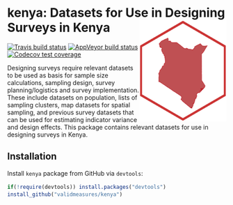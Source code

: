 
<!-- README.md is generated from README.Rmd. Please edit that file -->

# kenya: Datasets for Use in Designing Surveys in Kenya <img src="man/figures/kenya.png" width="200" align="right" />

[![Travis build
status](https://travis-ci.org/validmeasures/kenya.svg?branch=master)](https://travis-ci.org/validmeasures/kenya)
[![AppVeyor build
status](https://ci.appveyor.com/api/projects/status/github/validmeasures/kenya?branch=master&svg=true)](https://ci.appveyor.com/project/validmeasures/kenya)
[![Codecov test
coverage](https://codecov.io/gh/validmeasures/kenya/branch/master/graph/badge.svg)](https://codecov.io/gh/validmeasures/kenya?branch=master)

Designing surveys require relevant datasets to be used as basis for
sample size calculations, sampling design, survey planning/logistics and
survey implementation. These include datasets on population, lists of
sampling clusters, map datasets for spatial sampling, and previous
survey datasets that can be used for estimating indicator variance and
design effects. This package contains relevant datasets for use in
designing surveys in Kenya.

## Installation

Install `kenya` package from GitHub via `devtools`:

``` r
if(!require(devtools)) install.packages("devtools")
install_github("validmeasures/kenya")
```
